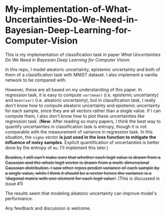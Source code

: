 # My-implementation-of-What-Uncertainties-Do-We-Need-in-Bayesian-Deep-Learning-for-Computer-Vision
This is my implementation of classification task in paper _What Uncertainties Do We Need in Bayesian Deep Learning for Computer Vision_.

In this repo, I model aleatoric uncertainty, epistemic uncertainty and both of them of a classification task with MNIST dataset. I also implement a vanilla network to be compared with.

However, these are all based on my understanding of this paper. In regression task, it is easy to compute `var(mean)` (i.e. epistemic uncertainty) and `mean(var)` (i.e. aleatoric uncertainty), but in classification task, I really don't know how to compute aleatoric uncertainty and epistemic uncertainty for each sample, since they are all vectors rather than a single value. If I can compute them, I also don't know how to plot these uncertainties like regression task. (**New**: After reading so many papers, I think the best way to quantify uncertainties in classification task is entropy, though it is not comparable with the measurement of variance in regression task. In this situation, the `sigma` vector **is just used in the loss function to mitigate the influence of noisy samples**. Explicit quantification of uncertainties is better done by the entropy of `mu`. I'll implement this later.)

~~Besides, I still can't make sure that whether each logit value is drawn from a Gaussian and the whole logit vector is drawn from a multi-dimensional Gaussian distribution. I saw other repos predict variance of each sample by a single value, while I think it should be a vector hence the variance is a 'diagonal matrix with one element for each logit value'.~~ (This is discussed in issue #1)

The results seem that modeling aleatoric uncertainty can improve model's performance.

Any feedback and discussion is welcome.
